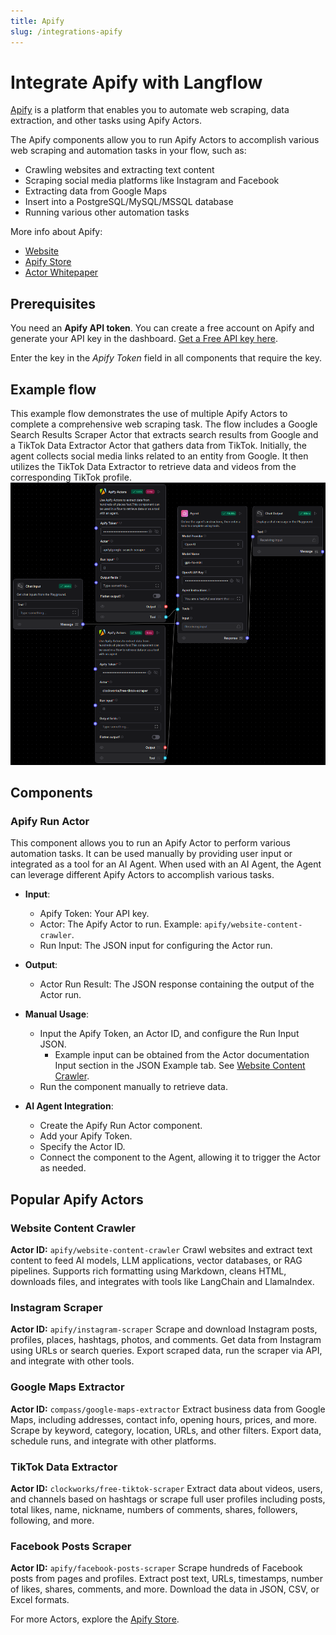 ```yaml
---
title: Apify
slug: /integrations-apify
---
```


# Integrate Apify with Langflow

[Apify](https://apify.com/) is a platform that enables you to automate web scraping, data extraction, and other tasks using Apify Actors.

The Apify components allow you to run Apify Actors to accomplish various web scraping and automation tasks in your flow, such as:

- Crawling websites and extracting text content
- Scraping social media platforms like Instagram and Facebook
- Extracting data from Google Maps
- Insert into a PostgreSQL/MySQL/MSSQL database
- Running various other automation tasks

More info about Apify:

- [Website](https://apify.com/)
- [Apify Store](https://apify.com/store)
- [Actor Whitepaper](https://whitepaper.actor/)

## Prerequisites

You need an **Apify API token**. You can create a free account on Apify and generate your API key in the dashboard. [Get a Free API key here](https://docs.apify.com/platform/integrations/api).

Enter the key in the *Apify Token* field in all components that require the key.

## Example flow

This example flow demonstrates the use of multiple Apify Actors to complete a comprehensive web scraping task. The flow includes a Google Search Results Scraper Actor that extracts search results from Google and a TikTok Data Extractor Actor that gathers data from TikTok. Initially, the agent collects social media links related to an entity from Google. It then utilizes the TikTok Data Extractor to retrieve data and videos from the corresponding TikTok profile.
![Apify Agent Flow](./apify_agent_flow.png)

## Components

### Apify Run Actor

This component allows you to run an Apify Actor to perform various automation tasks. It can be used manually by providing user input or integrated as a tool for an AI Agent. When used with an AI Agent, the Agent can leverage different Apify Actors to accomplish various tasks.

- **Input**:
    - Apify Token: Your API key.
    - Actor: The Apify Actor to run. Example: `apify/website-content-crawler`.
    - Run Input: The JSON input for configuring the Actor run.

- **Output**:
    - Actor Run Result: The JSON response containing the output of the Actor run.

- **Manual Usage**:
    - Input the Apify Token, an Actor ID, and configure the Run Input JSON.
      - Example input can be obtained from the Actor documentation Input section in the JSON Example tab. See [Website Content Crawler](https://apify.com/apify/website-content-crawler/input-schema).
    - Run the component manually to retrieve data.

- **AI Agent Integration**:
    - Create the Apify Run Actor component.
    - Add your Apify Token.
    - Specify the Actor ID.
    - Connect the component to the Agent, allowing it to trigger the Actor as needed.

## Popular Apify Actors

### Website Content Crawler
**Actor ID:** `apify/website-content-crawler`
Crawl websites and extract text content to feed AI models, LLM applications, vector databases, or RAG pipelines. Supports rich formatting using Markdown, cleans HTML, downloads files, and integrates with tools like LangChain and LlamaIndex.

### Instagram Scraper
**Actor ID:** `apify/instagram-scraper`
Scrape and download Instagram posts, profiles, places, hashtags, photos, and comments. Get data from Instagram using URLs or search queries. Export scraped data, run the scraper via API, and integrate with other tools.

### Google Maps Extractor
**Actor ID:** `compass/google-maps-extractor`
Extract business data from Google Maps, including addresses, contact info, opening hours, prices, and more. Scrape by keyword, category, location, URLs, and other filters. Export data, schedule runs, and integrate with other platforms.

### TikTok Data Extractor
**Actor ID:** `clockworks/free-tiktok-scraper`
Extract data about videos, users, and channels based on hashtags or scrape full user profiles including posts, total likes, name, nickname, numbers of comments, shares, followers, following, and more.

### Facebook Posts Scraper
**Actor ID:** `apify/facebook-posts-scraper`
Scrape hundreds of Facebook posts from pages and profiles. Extract post text, URLs, timestamps, number of likes, shares, comments, and more. Download the data in JSON, CSV, or Excel formats.

For more Actors, explore the [Apify Store](https://apify.com/store).
